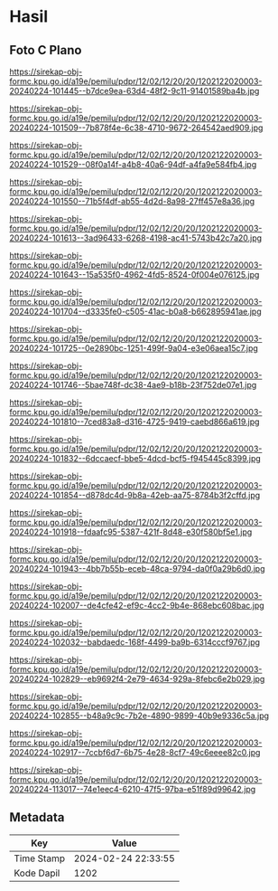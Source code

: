 # Hasil

## Foto C Plano

https://sirekap-obj-formc.kpu.go.id/a19e/pemilu/pdpr/12/02/12/20/20/1202122020003-20240224-101445--b7dce9ea-63d4-48f2-9c11-91401589ba4b.jpg

https://sirekap-obj-formc.kpu.go.id/a19e/pemilu/pdpr/12/02/12/20/20/1202122020003-20240224-101509--7b878f4e-6c38-4710-9672-264542aed909.jpg

https://sirekap-obj-formc.kpu.go.id/a19e/pemilu/pdpr/12/02/12/20/20/1202122020003-20240224-101529--08f0a14f-a4b8-40a6-94df-a4fa9e584fb4.jpg

https://sirekap-obj-formc.kpu.go.id/a19e/pemilu/pdpr/12/02/12/20/20/1202122020003-20240224-101550--71b5f4df-ab55-4d2d-8a98-27ff457e8a36.jpg

https://sirekap-obj-formc.kpu.go.id/a19e/pemilu/pdpr/12/02/12/20/20/1202122020003-20240224-101613--3ad96433-6268-4198-ac41-5743b42c7a20.jpg

https://sirekap-obj-formc.kpu.go.id/a19e/pemilu/pdpr/12/02/12/20/20/1202122020003-20240224-101643--15a535f0-4962-4fd5-8524-0f004e076125.jpg

https://sirekap-obj-formc.kpu.go.id/a19e/pemilu/pdpr/12/02/12/20/20/1202122020003-20240224-101704--d3335fe0-c505-41ac-b0a8-b662895941ae.jpg

https://sirekap-obj-formc.kpu.go.id/a19e/pemilu/pdpr/12/02/12/20/20/1202122020003-20240224-101725--0e2890bc-1251-499f-9a04-e3e06aea15c7.jpg

https://sirekap-obj-formc.kpu.go.id/a19e/pemilu/pdpr/12/02/12/20/20/1202122020003-20240224-101746--5bae748f-dc38-4ae9-b18b-23f752de07e1.jpg

https://sirekap-obj-formc.kpu.go.id/a19e/pemilu/pdpr/12/02/12/20/20/1202122020003-20240224-101810--7ced83a8-d316-4725-9419-caebd866a619.jpg

https://sirekap-obj-formc.kpu.go.id/a19e/pemilu/pdpr/12/02/12/20/20/1202122020003-20240224-101832--6dccaecf-bbe5-4dcd-bcf5-f945445c8399.jpg

https://sirekap-obj-formc.kpu.go.id/a19e/pemilu/pdpr/12/02/12/20/20/1202122020003-20240224-101854--d878dc4d-9b8a-42eb-aa75-8784b3f2cffd.jpg

https://sirekap-obj-formc.kpu.go.id/a19e/pemilu/pdpr/12/02/12/20/20/1202122020003-20240224-101918--fdaafc95-5387-421f-8d48-e30f580bf5e1.jpg

https://sirekap-obj-formc.kpu.go.id/a19e/pemilu/pdpr/12/02/12/20/20/1202122020003-20240224-101943--4bb7b55b-eceb-48ca-9794-da0f0a29b6d0.jpg

https://sirekap-obj-formc.kpu.go.id/a19e/pemilu/pdpr/12/02/12/20/20/1202122020003-20240224-102007--de4cfe42-ef9c-4cc2-9b4e-868ebc608bac.jpg

https://sirekap-obj-formc.kpu.go.id/a19e/pemilu/pdpr/12/02/12/20/20/1202122020003-20240224-102032--babdaedc-168f-4499-ba9b-6314cccf9767.jpg

https://sirekap-obj-formc.kpu.go.id/a19e/pemilu/pdpr/12/02/12/20/20/1202122020003-20240224-102829--eb9692f4-2e79-4634-929a-8febc6e2b029.jpg

https://sirekap-obj-formc.kpu.go.id/a19e/pemilu/pdpr/12/02/12/20/20/1202122020003-20240224-102855--b48a9c9c-7b2e-4890-9899-40b9e9336c5a.jpg

https://sirekap-obj-formc.kpu.go.id/a19e/pemilu/pdpr/12/02/12/20/20/1202122020003-20240224-102917--7ccbf6d7-6b75-4e28-8cf7-49c6eeee82c0.jpg

https://sirekap-obj-formc.kpu.go.id/a19e/pemilu/pdpr/12/02/12/20/20/1202122020003-20240224-113017--74e1eec4-6210-47f5-97ba-e51f89d99642.jpg


## Metadata

| Key        | Value               |
| ---------- | ------------------- |
| Time Stamp | 2024-02-24 22:33:55 |
| Kode Dapil | 1202                |



